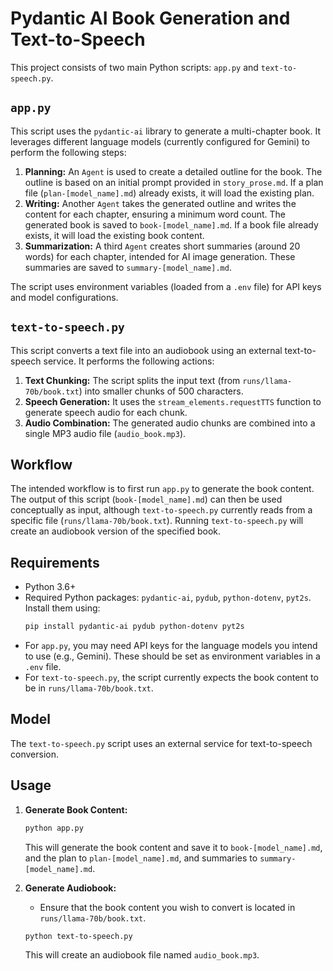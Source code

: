 # Pydantic AI Book Generation and Text-to-Speech

This project consists of two main Python scripts: `app.py` and `text-to-speech.py`.

## `app.py`

This script uses the `pydantic-ai` library to generate a multi-chapter book. It leverages different language models (currently configured for Gemini) to perform the following steps:

1. **Planning:** An `Agent` is used to create a detailed outline for the book. The outline is based on an initial prompt provided in `story_prose.md`. If a plan file (`plan-[model_name].md`) already exists, it will load the existing plan.
2. **Writing:** Another `Agent` takes the generated outline and writes the content for each chapter, ensuring a minimum word count. The generated book is saved to `book-[model_name].md`. If a book file already exists, it will load the existing book content.
3. **Summarization:** A third `Agent` creates short summaries (around 20 words) for each chapter, intended for AI image generation. These summaries are saved to `summary-[model_name].md`.

The script uses environment variables (loaded from a `.env` file) for API keys and model configurations.

## `text-to-speech.py`

This script converts a text file into an audiobook using an external text-to-speech service. It performs the following actions:

1. **Text Chunking:** The script splits the input text (from `runs/llama-70b/book.txt`) into smaller chunks of 500 characters.
2. **Speech Generation:** It uses the `stream_elements.requestTTS` function to generate speech audio for each chunk.
3. **Audio Combination:** The generated audio chunks are combined into a single MP3 audio file (`audio_book.mp3`).

## Workflow

The intended workflow is to first run `app.py` to generate the book content. The output of this script (`book-[model_name].md`) can then be used conceptually as input, although `text-to-speech.py` currently reads from a specific file (`runs/llama-70b/book.txt`). Running `text-to-speech.py` will create an audiobook version of the specified book.

## Requirements

- Python 3.6+
- Required Python packages: `pydantic-ai`, `pydub`, `python-dotenv`, `pyt2s`. Install them using:
  ```bash
  pip install pydantic-ai pydub python-dotenv pyt2s
  ```
- For `app.py`, you may need API keys for the language models you intend to use (e.g., Gemini). These should be set as environment variables in a `.env` file.
- For `text-to-speech.py`, the script currently expects the book content to be in `runs/llama-70b/book.txt`.

## Model

The `text-to-speech.py` script uses an external service for text-to-speech conversion.

## Usage

1. **Generate Book Content:**
   ```bash
   python app.py
   ```
   This will generate the book content and save it to `book-[model_name].md`, and the plan to `plan-[model_name].md`, and summaries to `summary-[model_name].md`.

2. **Generate Audiobook:**
   - Ensure that the book content you wish to convert is located in `runs/llama-70b/book.txt`.
   ```bash
   python text-to-speech.py
   ```
   This will create an audiobook file named `audio_book.mp3`.